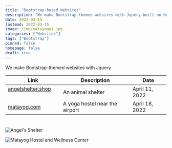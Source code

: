```yaml
---
title: "Bootstrap-based Websites"
description: "We make Bootstrap-themed websites with Jquery built on Hugo"
date: 2022-03-15
lastmod: 2022-03-15
image: /img/matayogui.jpg 
categories: ["Websites"]
tags: ["Bootstrap"]
pinned: false
homepage: false
draft: true
---
```



We make Bootstrap-themed websites with Jquery


Link | Description | Date
--- | --- | ---
[angelshelter.shop](https://angelshelter.shop) &nbsp; &nbsp; &nbsp; | An animal shelter | April 11, 2022
[matayog.com](https://matayog.com) &nbsp; &nbsp; &nbsp; | A yoga hostel near the airport | April 18, 2022



<!-- [neoholistic.shop](https://neoholistic.shop) &nbsp; &nbsp; &nbsp; | Hugo | 0.88.1 -->

# 

![Angel's Shelter](/img/angelui.jpg)

![Matayog Hostel and Wellness Center](/img/matayogui.jpg)
<!-- ![Neoholistic Yoga](/img/neoui.jpg) -->


